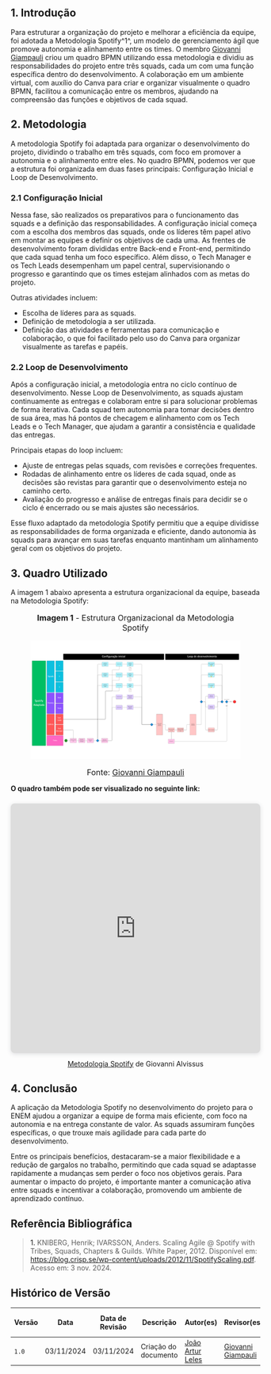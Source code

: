 ## <a>1. Introdução</a>

Para estruturar a organização do projeto e melhorar a eficiência da equipe, foi adotada a Metodologia Spotify<a>^1^</a>, um modelo de gerenciamento ágil que promove autonomia e alinhamento entre os times. O membro [Giovanni Giampauli](https://github.com/giovanniacg) criou um quadro BPMN utilizando essa metodologia e dividiu as responsabilidades do projeto entre três squads, cada um com uma função específica dentro do desenvolvimento. A colaboração em um ambiente virtual, com auxílio do Canva para criar e organizar visualmente o quadro BPMN, facilitou a comunicação entre os membros, ajudando na compreensão das funções e objetivos de cada squad.

## <a>2. Metodologia</a>

A metodologia Spotify foi adaptada para organizar o desenvolvimento do projeto, dividindo o trabalho em três squads, com foco em promover a autonomia e o alinhamento entre eles. No quadro BPMN, podemos ver que a estrutura foi organizada em duas fases principais: Configuração Inicial e Loop de Desenvolvimento.

### <a>2.1 Configuração Inicial</a>

Nessa fase, são realizados os preparativos para o funcionamento das squads e a definição das responsabilidades. A configuração inicial começa com a escolha dos membros das squads, onde os líderes têm papel ativo em montar as equipes e definir os objetivos de cada uma. As frentes de desenvolvimento foram divididas entre Back-end e Front-end, permitindo que cada squad tenha um foco específico. Além disso, o Tech Manager e os Tech Leads desempenham um papel central, supervisionando o progresso e garantindo que os times estejam alinhados com as metas do projeto.

Outras atividades incluem:

- Escolha de líderes para as squads.
- Definição de metodologia a ser utilizada.
- Definição das atividades e ferramentas para comunicação e colaboração, o que foi facilitado pelo uso do Canva para organizar visualmente as tarefas e papéis.

### <a>2.2 Loop de Desenvolvimento</a>

Após a configuração inicial, a metodologia entra no ciclo contínuo de desenvolvimento. Nesse Loop de Desenvolvimento, as squads ajustam continuamente as entregas e colaboram entre si para solucionar problemas de forma iterativa. Cada squad tem autonomia para tomar decisões dentro de sua área, mas há pontos de checagem e alinhamento com os Tech Leads e o Tech Manager, que ajudam a garantir a consistência e qualidade das entregas.

Principais etapas do loop incluem:

- Ajuste de entregas pelas squads, com revisões e correções frequentes.
- Rodadas de alinhamento entre os líderes de cada squad, onde as decisões são revistas para garantir que o desenvolvimento esteja no caminho certo.
- Avaliação do progresso e análise de entregas finais para decidir se o ciclo é encerrado ou se mais ajustes são necessários.

Esse fluxo adaptado da metodologia Spotify permitiu que a equipe dividisse as responsabilidades de forma organizada e eficiente, dando autonomia às squads para avançar em suas tarefas enquanto mantinham um alinhamento geral com os objetivos do projeto.

## <a>3. Quadro Utilizado</a>

A imagem 1 abaixo apresenta a estrutura organizacional da equipe, baseada na Metodologia Spotify:

<center>

<figure markdown>
<font size="3"><p style="text-align: center"><b>Imagem 1</b> - Estrutura Organizacional da Metodologia Spotify</p></font>

![metodologia spotify](./assets/spotify.png) 

<font size="3"><p style="text-align: center">Fonte: [Giovanni Giampauli](https://github.com/giovanniacg)</p></font>

</figure>

</center>

**O quadro também pode ser visualizado no seguinte link:**

<center>

<div style="position: relative; width: 100%; height: 0; padding-top: 100.0000%;
 padding-bottom: 0; box-shadow: 0 2px 8px 0 rgba(63,69,81,0.16); margin-top: 1.6em; margin-bottom: 0.9em; overflow: hidden;
 border-radius: 8px; will-change: transform;">
  <iframe loading="lazy" style="position: absolute; width: 100%; height: 100%; top: 0; left: 0; border: none; padding: 0;margin: 0;"
    src="https://www.canva.com/design/DAGVdz212VY/yZwtX5MlTRG58o1FSnjKcw/view?embed" allowfullscreen="allowfullscreen" allow="fullscreen">
  </iframe>
</div>
<a href="https:&#x2F;&#x2F;www.canva.com&#x2F;design&#x2F;DAGVdz212VY&#x2F;yZwtX5MlTRG58o1FSnjKcw&#x2F;view?utm_content=DAGVdz212VY&amp;utm_campaign=designshare&amp;utm_medium=embeds&amp;utm_source=link" target="_blank" rel="noopener">Metodologia Spotify</a> de Giovanni Alvissus

</center>

## <a>4. Conclusão</a>

A aplicação da Metodologia Spotify no desenvolvimento do projeto para o ENEM ajudou a organizar a equipe de forma mais eficiente, com foco na autonomia e na entrega constante de valor. As squads assumiram funções específicas, o que trouxe mais agilidade para cada parte do desenvolvimento.

Entre os principais benefícios, destacaram-se a maior flexibilidade e a redução de gargalos no trabalho, permitindo que cada squad se adaptasse rapidamente a mudanças sem perder o foco nos objetivos gerais. Para aumentar o impacto do projeto, é importante manter a comunicação ativa entre squads e incentivar a colaboração, promovendo um ambiente de aprendizado contínuo.

## <a>Referência Bibliográfica</a>
> <a>1.</a> KNIBERG, Henrik; IVARSSON, Anders. Scaling Agile @ Spotify with Tribes, Squads, Chapters & Guilds. White Paper, 2012. Disponível em: https://blog.crisp.se/wp-content/uploads/2012/11/SpotifyScaling.pdf. Acesso em: 3 nov. 2024.

## <a>Histórico de Versão  </a>

| Versão | Data       | Data de Revisão | Descrição               | Autor(es)                         | Revisor(es) | Detalhes da revisão |
| ------ | ---------- | --------------- | ----------------------- | --------------------------------- | ----------- | ------------------- |
| `1.0`    | 03/11/2024 | 03/11/2024      | Criação do documento    | [João Artur Leles](https://github.com/joao-artl)           | [Giovanni Giampauli](https://github.com/giovanniacg)| - |
